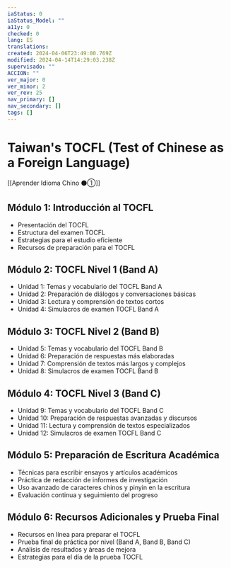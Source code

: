 ```yaml
---
iaStatus: 0
iaStatus_Model: ""
a11y: 0
checked: 0
lang: ES
translations: 
created: 2024-04-06T23:49:00.769Z
modified: 2024-04-14T14:29:03.238Z
supervisado: ""
ACCION: ""
ver_major: 0
ver_minor: 2
ver_rev: 25
nav_primary: []
nav_secondary: []
tags: []
---
```

# Taiwan's TOCFL (Test of Chinese as a Foreign Language)

[[Aprender Idioma Chino ⚫①]]

## Módulo 1: Introducción al TOCFL

- Presentación del TOCFL
- Estructura del examen TOCFL
- Estrategias para el estudio eficiente
- Recursos de preparación para el TOCFL

## Módulo 2: TOCFL Nivel 1 (Band A)

- Unidad 1: Temas y vocabulario del TOCFL Band A
- Unidad 2: Preparación de diálogos y conversaciones básicas
- Unidad 3: Lectura y comprensión de textos cortos
- Unidad 4: Simulacros de examen TOCFL Band A

## Módulo 3: TOCFL Nivel 2 (Band B)

- Unidad 5: Temas y vocabulario del TOCFL Band B
- Unidad 6: Preparación de respuestas más elaboradas
- Unidad 7: Comprensión de textos más largos y complejos
- Unidad 8: Simulacros de examen TOCFL Band B

## Módulo 4: TOCFL Nivel 3 (Band C)

- Unidad 9: Temas y vocabulario del TOCFL Band C
- Unidad 10: Preparación de respuestas avanzadas y discursos
- Unidad 11: Lectura y comprensión de textos especializados
- Unidad 12: Simulacros de examen TOCFL Band C

## Módulo 5: Preparación de Escritura Académica

- Técnicas para escribir ensayos y artículos académicos
- Práctica de redacción de informes de investigación
- Uso avanzado de caracteres chinos y pinyin en la escritura
- Evaluación continua y seguimiento del progreso

## Módulo 6: Recursos Adicionales y Prueba Final

- Recursos en línea para preparar el TOCFL
- Prueba final de práctica por nivel (Band A, Band B, Band C)
- Análisis de resultados y áreas de mejora
- Estrategias para el día de la prueba TOCFL
